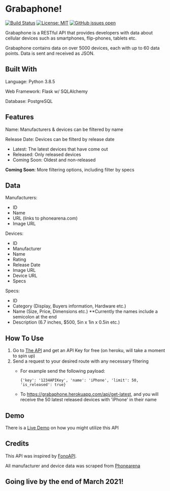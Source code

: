 # Grabaphone!

[![Build Status](https://travis-ci.com/leshawn-rice/grabaphone.svg?branch=main)](https://travis-ci.com/leshawn-rice/grabaphone) [![License: MIT](https://img.shields.io/badge/License-MIT-yellow.svg)](https://opensource.org/licenses/MIT) [![GitHub issues open](https://img.shields.io/github/issues/leshawn-rice/grabaphone)](https://github.com/leshawn-rice/grabaphone/issues)

Grabaphone is a RESTful API that provides developers with data about cellular devices such as smartphones, flip-phones, tablets etc.

Grabaphone contains data on over 5000 devices, each with up to 60 data points. Data is sent and received as JSON. 

## Built With

Language: Python 3.8.5

Web Framework: Flask w/ SQLAlchemy

Database: PostgreSQL

## Features

Name: Manufacturers & devices can be filtered by name

Release Date: Devices can be filterd by release date

 - Latest: The latest devices that have come out
 - Released: Only released devices
 - Coming Soon: Oldest and non-released

**Coming Soon**: More filtering options, including filter by specs

## Data

Manufacturers:

 - ID
 - Name
 - URL (links to phonearena.com)
 - Image URL

Devices:

 - ID
 - Manufacturer
 - Name
 - Rating
 - Release Date
 - Image URL
 - Device URL
 - Specs

Specs:

 - ID
 - Category (Display, Buyers information, Hardware etc.)
 - Name (Size, Price, Dimensions etc.) **Currently the names include a semicolon at the end
 - Description (6.7 inches, $500, 5in x 1in x 0.5in etc.)

## How To Use

1. Go to [The API](https://grabaphone.herokuapp.com) and get an API Key for free (on heroku, will take a moment to spin up)
2. Send a request to your desired route with any necessary filtering
    - For example send the following payload:
    
        ```{'key': '1234APIKey', 'name': 'iPhone', 'limit': 50, 'is_released': true}```
    
    - To https://grabaphone.herokuapp.com/api/get-latest, and you will receive the 50 latest released devices with 'iPhone' in their name

## Demo

There is a [Live Demo](https://grabaphone.surge.sh) on how you might utilize this API

## Credits

This API was inspired by [FonoAPI](https://github.com/shakee93/fonoapi).

All manufacturer and device data was scraped from [Phonearena](https://phonearena.com)

## Going live by the end of March 2021!
